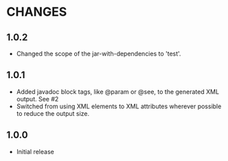 CHANGES
=======

1.0.2
-----
* Changed the scope of the jar-with-dependencies to 'test'.

1.0.1
-----

* Added javadoc block tags, like @param or @see, to the generated XML output. See #2
* Switched from using XML elements to XML attributes wherever possible to reduce the output size.

1.0.0
-----

* Initial release